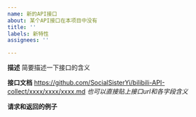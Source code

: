 ```yaml
---
name: 新的API接口
about: 某个API接口在本项目中没有
title: ''
labels: 新特性
assignees: ''

---
```


**描述**
简要描述一下接口的含义

**接口文档**
https://github.com/SocialSisterYi/bilibili-API-collect/xxxx/xxxx/xxxx.md
*也可以直接贴上接口url和各字段含义*

**请求和返回的例子**
